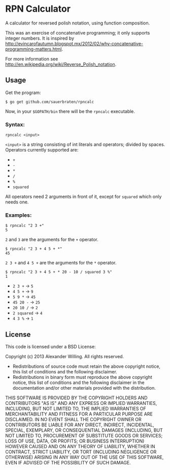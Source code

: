 # RPN Calculator

A calculator for reversed polish notation, using function composition.

This was an exercise of concatenative programming; it only supports integer numbers. It is inspired by http://evincarofautumn.blogspot.mx/2012/02/why-concatenative-programming-matters.html.

For more information see http://en.wikipedia.org/wiki/Reverse_Polish_notation.

## Usage

Get the program:

	$ go get github.com/sauerbraten/rpncalc

Now, in your `$GOPATH/bin` there will be the `rpncalc` executable.

### Syntax:

	rpncalc <input>

`<input>` is a string consisting of int literals and operators; divided by spaces. Operators currently supported are:

- `+`
- `-`
- `*`
- `/`
- `%`
- `squared`

All operators need 2 arguments in front of it, except for `squared` which only needs one.

### Examples:

	$ rpncalc "2 3 +"
	5
	
 `2` and `3` are the arguments for the `+` operator.

	$ rpncalc "2 3 + 4 5 + *"
	45

`2 3 +` and `4 5 +` are the arguments for the `*` operator.

	$ rpncalc "2 3 + 4 5 + * 20 - 10 / squared 3 %"
	1

- `2 3 +` → `5`
- `4 5 +` → `9`
- `5 9 *` → `45`
- `45 20 -` → `25`
- `20 10 /` → `2`
- `2 squared` → `4`
- `4 3 %` → `1`

## License

This code is licensed under a BSD License:

Copyright (c) 2013 Alexander Willing. All rights reserved.

- Redistributions of source code must retain the above copyright notice, this list of conditions and the following disclaimer.
- Redistributions in binary form must reproduce the above copyright notice, this list of conditions and the following disclaimer in the documentation and/or other materials provided with the distribution.

THIS SOFTWARE IS PROVIDED BY THE COPYRIGHT HOLDERS AND CONTRIBUTORS "AS IS" AND ANY EXPRESS OR IMPLIED WARRANTIES, INCLUDING, BUT NOT LIMITED TO, THE IMPLIED WARRANTIES OF MERCHANTABILITY AND FITNESS FOR A PARTICULAR PURPOSE ARE DISCLAIMED. IN NO EVENT SHALL THE COPYRIGHT OWNER OR CONTRIBUTORS BE LIABLE FOR ANY DIRECT, INDIRECT, INCIDENTAL, SPECIAL, EXEMPLARY, OR CONSEQUENTIAL DAMAGES (INCLUDING, BUT NOT LIMITED TO, PROCUREMENT OF SUBSTITUTE GOODS OR SERVICES; LOSS OF USE, DATA, OR PROFITS; OR BUSINESS INTERRUPTION) HOWEVER CAUSED AND ON ANY THEORY OF LIABILITY, WHETHER IN CONTRACT, STRICT LIABILITY, OR TORT (INCLUDING NEGLIGENCE OR OTHERWISE) ARISING IN ANY WAY OUT OF THE USE OF THIS SOFTWARE, EVEN IF ADVISED OF THE POSSIBILITY OF SUCH DAMAGE.
